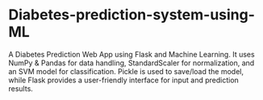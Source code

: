 # Diabetes-prediction-system-using-ML
A Diabetes Prediction Web App using Flask and Machine Learning. It uses NumPy &amp; Pandas for data handling, StandardScaler for normalization, and an SVM model for classification. Pickle is used to save/load the model, while Flask provides a user-friendly interface for input and prediction results.
